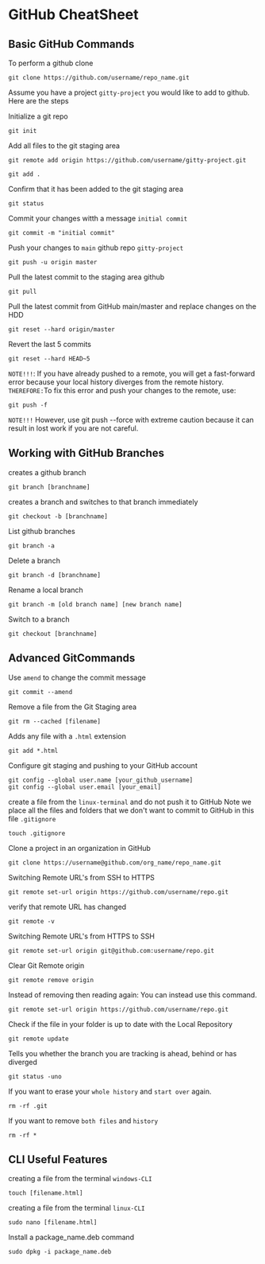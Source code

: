 # GitHub CheatSheet

## Basic GitHub Commands

To perform a github clone

```
git clone https://github.com/username/repo_name.git
```

Assume you have a project `gitty-project` you would like to add to github. Here are the steps

Initialize a git repo

```
git init
```

Add all files to the git staging area

```
git remote add origin https://github.com/username/gitty-project.git
```

```
git add .
```

Confirm that it has been added to the git staging area

```
git status
```

Commit your changes witth a message `initial commit`

```
git commit -m "initial commit"
```

Push your changes to `main` github repo `gitty-project`

```
git push -u origin master
```

Pull the latest commit to the staging area github

```
git pull
```

Pull the latest commit from GitHub main/master and replace changes on the HDD

```
git reset --hard origin/master
```

Revert the last 5 commits

```
git reset --hard HEAD~5
```

`NOTE!!!`: If you have already pushed to a remote, you will get a fast-forward error because your local history diverges from the remote history.
`THEREFORE:`To fix this error and push your changes to the remote, use:

```
git push -f
```

`NOTE!!!` However, use git push --force with extreme caution because it can result in lost work if you are not careful.

## Working with GitHub Branches

creates a github branch

```
git branch [branchname]
```

creates a branch and switches to that branch immediately

```
git checkout -b [branchname]
```

List github branches

```
git branch -a
```

Delete a branch

```
git branch -d [branchname]
```

Rename a local branch

```
git branch -m [old branch name] [new branch name]
```

Switch to a branch

```
git checkout [branchname]
```

## Advanced GitCommands

Use `amend` to change the commit message

```
git commit --amend
```

Remove a file from the Git Staging area

```
git rm --cached [filename]
```

Adds any file with a `.html` extension

```
git add *.html
```

Configure git staging and pushing to your GitHub account

```
git config --global user.name [your_github_username]
git config --global user.email [your_email]
```

create a file from the `linux-terminal` and do not push it to GitHub
Note we place all the files and folders that we don't want to commit to GitHub in this file `.gitignore`

```
touch .gitignore
```

Clone a project in an organization in GitHub

```
git clone https://username@github.com/org_name/repo_name.git
```

Switching Remote URL's from SSH to HTTPS

```
git remote set-url origin https://github.com/username/repo.git
```

verify that remote URL has changed

```
git remote -v
```

Switching Remote URL's from HTTPS to SSH

```
git remote set-url origin git@github.com:username/repo.git
```

Clear Git Remote origin

```
git remote remove origin
```

Instead of removing then reading again: You can instead use this command.

```
git remote set-url origin https://github.com/username/repo.git
```

Check if the file in your folder is up to date with the Local Repository

```
git remote update
```

Tells you whether the branch you are tracking is ahead, behind or has diverged

```
git status -uno
```

If you want to erase your `whole history` and `start over` again.

```
rm -rf .git
```

If you want to remove `both files` and `history`

```
rm -rf *
```

## CLI Useful Features

creating a file from the terminal `windows-CLI`

```
touch [filename.html]
```

creating a file from the terminal `linux-CLI`

```
sudo nano [filename.html]
```

Install a package_name.deb command

```
sudo dpkg -i package_name.deb
```
